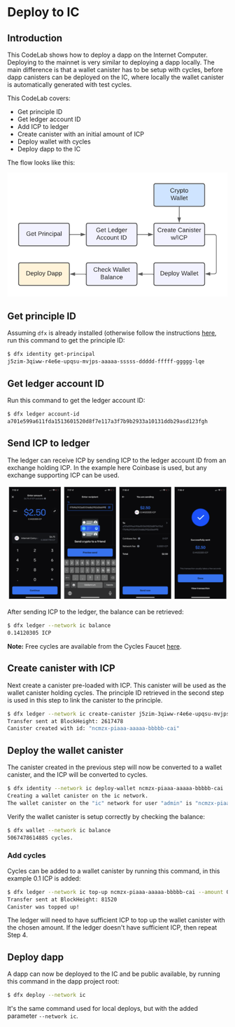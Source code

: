 # Deploy to IC

## Introduction
This CodeLab shows how to deploy a dapp on the Internet Computer. Deploying to the mainnet is very similar to deploying a dapp locally. The main difference is that a wallet canister has to be setup with cycles, before dapp canisters can be deployed on the IC, where locally the wallet canister is automatically generated with test cycles. 

This CodeLab covers:

- Get principle ID
- Get ledger account ID
- Add ICP to ledger
- Create canister with an initial amount of ICP
- Deploy wallet with cycles
- Deploy dapp to the IC 

The flow looks like this:

![Deployment Flow](images/deploy_flow.png)

## Get principle ID
Assuming `dfx` is already installed (otherwise follow the instructions [here](https://smartcontracts.org/docs/developers-guide/install-upgrade-remove.html), run this command to get the principle ID:

```bash
$ dfx identity get-principal
j5zim-3qiww-r4e6e-upqsu-mvjps-aaaaa-sssss-ddddd-fffff-ggggg-lqe
```

## Get ledger account ID
Run this command to get the ledger account ID:

```bash
$ dfx ledger account-id
a701e599a611fda1513601520d8f7e117a3f7b9b2933a10131ddb29asd123fgh
```

## Send ICP to ledger
The ledger can receive ICP by sending ICP to the ledger account ID from an exchange holding ICP. In the example here Coinbase is used, but any exchange supporting ICP can be used. 

![Coinbase Flow](images/coinbase_flow.png)

After sending ICP to the ledger, the balance can be retrieved:

```bash
$ dfx ledger --network ic balance
0.14120305 ICP
```

**Note:** Free cycles are available from the Cycles Faucet [here](https://smartcontracts.org/docs/quickstart/cycles-faucet.html). 

## Create canister with ICP
Next create a canister pre-loaded with ICP. This canister will be used as the wallet canister holding cycles. The principle ID retrieved in the second step is used in this step to link the canister to the principle.

```bash
$ dfx ledger --network ic create-canister j5zim-3qiww-r4e6e-upqsu-mvjps-aaaaa-sssss-ddddd-fffff-ggggg-lqe --amount 0.125      
Transfer sent at BlockHeight: 2617478
Canister created with id: "ncmzx-piaaa-aaaaa-bbbbb-cai"
```

## Deploy the wallet canister
The canister created in the previous step will now be converted to a wallet canister, and the ICP will be converted to cycles.

```bash
$ dfx identity --network ic deploy-wallet ncmzx-piaaa-aaaaa-bbbbb-cai
Creating a wallet canister on the ic network.
The wallet canister on the "ic" network for user "admin" is "ncmzx-piaaa-aaaaa-bbbbb-cai"
```

Verify the wallet canister is setup correctly by checking the balance:

```bash
$ dfx wallet --network ic balance
5067478614885 cycles.
```

### Add cycles
Cycles can be added to a wallet canister by running this command, in this example 0.1 ICP is added: 

```bash
$ dfx ledger --network ic top-up ncmzx-piaaa-aaaaa-bbbbb-cai --amount 0.1
Transfer sent at BlockHeight: 81520
Canister was topped up!
```

The ledger will need to have sufficient ICP to top up the wallet canister with the chosen amount. If the ledger doesn't have sufficient ICP, then repeat Step 4.

## Deploy dapp
A dapp can now be deployed to the IC and be public available, by running this command in the dapp project root:

```bash
$ dfx deploy --network ic 
```

It's the same command used for local deploys, but with the added parameter `--network ic`.




